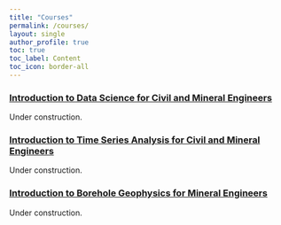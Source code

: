```yaml
---
title: "Courses"
permalink: /courses/
layout: single
author_profile: true
toc: true
toc_label: Content
toc_icon: border-all
---
```


### [Introduction to Data Science for Civil and Mineral Engineers]()
Under construction.

### [Introduction to Time Series Analysis for Civil and Mineral Engineers]()
Under construction.

### [Introduction to Borehole Geophysics for Mineral Engineers]()
Under construction.